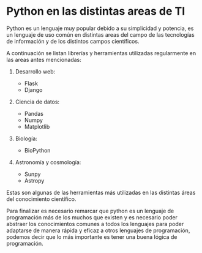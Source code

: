 
# Python en las distintas areas de TI

Python es un lenguaje muy popular debido a su simplicidad y potencia, es un lenguaje de uso común en distintas areas del campo de las tecnologías de información y de los distintos campos científicos.

A continuación se listan librerías y herramientas utilizadas regularmente en las areas antes mencionadas:

1. Desarrollo web:
    * Flask
    * Django

2. Ciencia de datos:
    * Pandas
    * Numpy
    * Matplotlib

3. Biología:
    * BioPython

3. Astronomía y cosmología:
    * Sunpy
    * Astropy

Estas son algunas de las herramientas más utilizadas en las distintas áreas del conocimiento científico.

Para finalizar es necesario remarcar que python es un lenguaje de programación más de los muchos que existen y es necesario poder abstraer los conocimientos comunes a todos los lenguajes para poder adaptarse de manera rápida y eficaz a otros lenguajes de programación, podemos decir que lo más importante es tener una buena lógica de programación.